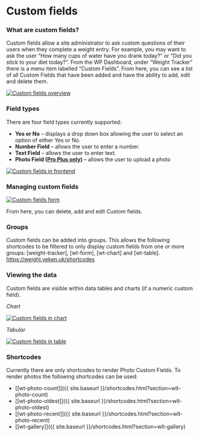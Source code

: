 # Custom fields

### What are custom fields?

Custom fields allow a site administrator to ask custom questions of their users when they complete a weight entry. For example, you may want to ask the user “How many cups of water have you drank today?” or “Did you stick to your diet today?”. From the WP Dashboard, under “Weight Tracker” there is a menu item labelled “Custom Fields”. From here, you can see a list of all Custom Fields that have been added and have the ability to add, edit and delete them.

[![Custom fields overview](/assets/images/custom-fields-overview.png)](/assets/images/custom-fields-overview.png)

### Field types

There are four field types currently supported:

-   **Yes or No**  – displays a drop down box allowing the user to select an option of either Yes or No.
-   **Number Field** – allows the user to enter a number.
-   **Text Field**  – allows the user to enter text.
-   **Photo Field ([Pro Plus only](/upgrade.html))**  – allows the user to upload a photo

[![Custom fields in frontend](/assets/images/custom-fields-form-frontend-small.png)](/assets/images/custom-fields-form-frontend.png)

### Managing custom fields

[![Custom fields form](/assets/images/custom-fields-form-small.png)](/assets/images/custom-fields-form.png)

From here, you can delete, add and edit Custom fields.

### Groups

Custom fields can be added into groups. This allows the following shortcodes to be filtered to only display custom fields from one or more groups: [weight-tracker], [wt-form], [wt-chart] and [wt-table]. https://weight.yeken.uk/shortcodes



### Viewing the data

Custom fields are visible within data tables and charts (if a numeric custom field).

*Chart*

[![Custom fields in chart](/assets/images/custom-fields-display-small.png)](/assets/images/custom-fields-display.png)

*Tabular*

[![Custom fields in table](/assets/images/custom-fields-display-admin-small.png)](/assets/images/custom-fields-admin-display.png)
### Shortcodes

Currently there are only shortcodes to render Photo Custom Fields. To render photos the following shortcodes can be used:

 - [[wt-photo-count]]({{ site.baseurl }}/shortcodes.html?section=wlt-photo-count)
 - [[wt-photo-oldest]]({{ site.baseurl }}/shortcodes.html?section=wlt-photo-oldest)
 - [[wt-photo-recent]]({{ site.baseurl }}/shortcodes.html?section=wlt-photo-recent)
 - [[wt-gallery]]({{ site.baseurl }}/shortcodes.html?section=wlt-gallery)